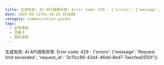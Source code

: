 ```yaml
---
title: 生成失败: AI API调用异常: Error code: 429 - {'errors': {'message': 'Request limit exceeded.', 'request_id': '1320f740-ea16-4dea-b368-6a58a226d1d9'}}
date: 2025-09-11T01:19:19.351688
category: communication-guides
tags:
  - 全球通信
  - 流量卡
  - 国际漫游
---
```


生成失败: AI API调用异常: Error code: 429 - {'errors': {'message': 'Request limit exceeded.', 'request_id': '3c11cc86-43d4-46dd-8ed7-7aecfea0550f'}}